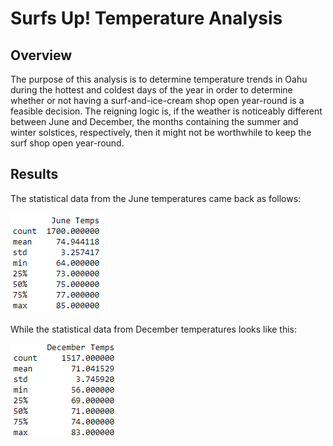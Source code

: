 # Surfs Up! Temperature Analysis
## Overview
The purpose of this analysis is to determine temperature trends in Oahu during the hottest and coldest days of the year in order to determine whether or not having a surf-and-ice-cream shop open year-round is a feasible decision. The reigning logic is, if the weather is noticeably different between June and December, the months containing the summer and winter solstices, respectively, then it might not be worthwhile to keep the surf shop open year-round.

## Results

The statistical data from the June temperatures came back as follows:

![alt text](https://raw.githubusercontent.com/SirNancyTheNegative/surfs_up/main/Images/JuneTemps.png)

While the statistical data from December temperatures looks like this:

![alt text](https://raw.githubusercontent.com/SirNancyTheNegative/surfs_up/main/Images/DecemberTemps.png)

